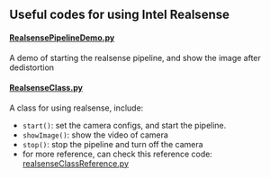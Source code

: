 ## Useful codes for using Intel Realsense

#### [RealsensePipelineDemo.py](realsensePipelineDemo.py)
  A demo of starting the realsense pipeline, and show the image after dedistortion

#### [RealsenseClass.py](https://github.com/ValenQiu/Computer-Vision/blob/main/Realsense/RealsenseClass.py)
  A class for using realsense, include:  
  - `start()`: set the camera configs, and start the pipeline. 
  - `showImage()`: show the video of camera
  - `stop()`: stop the pipeline and turn off the camera
  - for more reference, can check this reference code: [realsenseClassReference.py](https://github.com/ValenQiu/Computer-Vision/blob/main/Realsense/realsenseClassReference.py)

